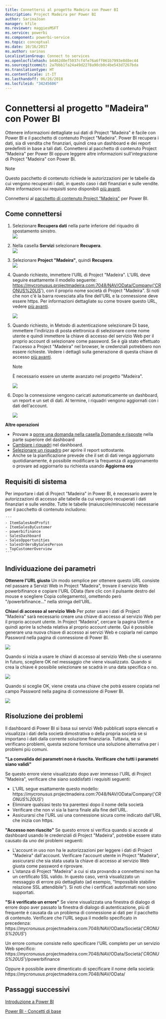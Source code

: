 ```yaml
---
title: Connettersi al progetto Madeira con Power BI
description: Project Madeira per Power BI
author: SarinaJoan
manager: kfile
ms.reviewer: maggiesMSFT
ms.service: powerbi
ms.component: powerbi-service
ms.topic: conceptual
ms.date: 10/16/2017
ms.author: sarinas
LocalizationGroup: Connect to services
ms.openlocfilehash: b4462d8ef5037cf4fe76a6ff061b7993e8d8ec44
ms.sourcegitcommit: 2a7bbb1fa24a49d2278a90cb0c4be543d7267bda
ms.translationtype: HT
ms.contentlocale: it-IT
ms.lasthandoff: 06/26/2018
ms.locfileid: "34245606"
---
```

# <a name="connect-to-project-madeira-with-power-bi"></a>Connettersi al progetto "Madeira" con Power BI
Ottenere informazioni dettagliate sui dati di Project "Madeira" è facile con Power BI e il pacchetto di contenuto Project "Madeira". Power BI recupera i dati, sia di vendita che finanziari, quindi crea un dashboard e dei report predefiniti in base a tali dati.
Connettersi al pacchetto di contenuto Project "Madeira" per Power BI oppure leggere altre informazioni sull'integrazione di Project "Madeira" con Power BI.

>[!NOTE]
>Questo pacchetto di contenuto richiede le autorizzazioni per le tabelle da cui vengono recuperati i dati, in questo caso i dati finanziari e sulle vendite. Altre informazioni sui requisiti sono disponibili [più avanti](#Requirements).

Connettersi al [pacchetto di contenuto Project "Madeira"](https://app.powerbi.com/getdata/services/project-madeira) per Power BI.

## <a name="how-to-connect"></a>Come connettersi
1. Selezionare **Recupera dati** nella parte inferiore del riquadro di spostamento sinistro.  
    ![](media/service-connect-to-project-madeira/getdata.png)
2. Nella casella **Servizi** selezionare **Recupera**.  
    ![](media/service-connect-to-project-madeira/services.png)
3. Selezionare **Project "Madeira"**, quindi **Recupera**.  
    ![](media/service-connect-to-project-madeira/projectmadeira.png)
4. Quando richiesto, immettere l'URL di Project "Madeira". L'URL deve seguire esattamente il modello seguente: https://mycronusus.projectmadeira.com:7048/NAV/OData/Company('CRONUS%20US'), con il proprio nome società di Project "Madeira". Si noti che non c'è la barra rovesciata alla fine dell'URL e la connessione deve essere https. Per informazioni dettagliate su come trovare questo URL, vedere [più avanti](#FindingParams).  
   
    ![](media/service-connect-to-project-madeira/params.png)
5. Quando richiesto, in Metodo di autenticazione selezionare Di base, immettere l'indirizzo di posta elettronica di selezionare come nome utente e quindi immettere la chiave di accesso del servizio Web per il proprio account di selezionare come password. Se è già stato effettuato l'accesso a Project "Madeira" nel browser, le credenziali potrebbero non essere richieste. Vedere i dettagli sulla generazione di questa chiave di accesso [più avanti](#FindingParams).  
   
    >[!NOTE]
    >È necessario essere un utente avanzato nel progetto "Madeira".
   
   ![](media/service-connect-to-project-madeira/creds.png)
6. Dopo la connessione vengono caricati automaticamente un dashboard, un report e un set di dati. Al termine, i riquadri vengono aggiornati con i dati dell'account.  
   
    ![](media/service-connect-to-project-madeira/dashboard.png)

**Altre operazioni**

* Provare a [porre una domanda nella casella Domande e risposte](power-bi-q-and-a.md) nella parte superiore del dashboard
* [Cambiare i riquadri](service-dashboard-edit-tile.md) nel dashboard.
* [Selezionare un riquadro](service-dashboard-tiles.md) per aprire il report sottostante.
* Anche se la pianificazione prevede che il set di dati venga aggiornato quotidianamente, è possibile modificare la frequenza di aggiornamento o provare ad aggiornarlo su richiesta usando **Aggiorna ora**

<a name="Requirements"></a>

## <a name="system-requirements"></a>Requisiti di sistema
Per importare i dati di Project "Madeira" in Power BI, è necessario avere le autorizzazioni di accesso alle tabelle da cui vengono recuperati i dati finanziari e sulle vendite. Tutte le tabelle (maiuscole/minuscole) necessarie per il pacchetto di contenuto includono:  
 
    ´´´ 
    - ItemSalesAndProfit  
    - ItemSalesByCustomer  
    - powerbifinance  
    - SalesDashboard  
    - SalesOpportunities  
    - SalesOrdersBySalesPerson  
    - TopCustomerOverview  
    ´´´ 

<a name="FindingParams"></a>

## <a name="finding-parameters"></a>Individuazione dei parametri
**Ottenere l'URL giusto** Un modo semplice per ottenere questo URL consiste nel passare a Servizi Web in Project "Madeira", trovare il servizio Web powerbifinance e copiare l'URL OData (fare clic con il pulsante destro del mouse e scegliere Copia collegamento), omettendo però "/powerbifinance…" nella stringa dell'URL.

**Chiavi di accesso al servizio Web** Per poter usare i dati di Project "Madeira" sarà necessario creare una chiave di accesso al servizio Web per il proprio account utente. In Project “Madeira”, cercare la pagina Utenti e quindi aprire la scheda relativa al proprio account utente. Qui è possibile generare una nuova chiave di accesso ai servizi Web e copiarla nel campo Password nella pagina di connessione di Power BI.

![](media/service-connect-to-project-madeira/accesskey.png)

Quando si inizia a usare le chiavi di accesso al servizio Web che si useranno in futuro, scegliere OK nel messaggio che viene visualizzato.
Quando si crea la chiave è possibile selezionare se scadrà in una data specifica o no.

![](media/service-connect-to-project-madeira/accesskey2.png)

Quando si sceglie OK, viene creata una chiave che potrà essere copiata nel campo Password nella pagina di connessione di Power BI.

![](media/service-connect-to-project-madeira/accesskey3.png)

## <a name="troubleshooting"></a>Risoluzione dei problemi
Il dashboard di Power BI si basa sui servizi Web pubblicati sopra elencati e visualizza i dati della società dimostrativa o della propria società se si importano i dati dalla corrente soluzione finanziaria. Tuttavia, se si verificano problemi, questa sezione fornisce una soluzione alternativa per i problemi più comuni.

**"La convalida dei parametri non è riuscita. Verificare che tutti i parametri siano validi"**

Se questo errore viene visualizzato dopo aver immesso l'URL di Project "Madeira", verificare che siano soddisfatti i requisiti seguenti:  

   - L'URL segue esattamente questo modello: https://*mycronusus*.projectmadeira.com:7048/NAV/OData/Company('*CRONUS%20US*')  
   - Eliminare qualsiasi testo tra parentesi dopo il nome della società  
   - Verificare che non vi sia la barra finale alla fine dell'URL.  
   - Assicurarsi che l'URL usi una connessione sicura come indicato dall'URL che inizia con https.  

**"Accesso non riuscito"** Se questo errore si verifica quando si accede al dashboard usando le credenziali di Project "Madeira", potrebbe essere stato causato da uno dei problemi seguenti:  

   - L'account in uso non ha le autorizzazioni per leggere i dati di Project "Madeira" dall'account. Verificare l'account utente in Project "Madeira", assicurarsi che sia stata usata la chiave di accesso al servizio Web giusta come password e riprovare.  
   - L'istanza di Project "Madeira" a cui si sta provando a connettersi non ha un certificato SSL valido. In questo caso, verrà visualizzato un messaggio di errore più dettagliato (ad esempio, "Impossibile stabilire relazione SSL attendibile"). Si noti che i certificati autofirmati non sono supportati.  

**"Si è verificato un errore"** Se viene visualizzata una finestra di dialogo di errore dopo aver passato la finestra di dialogo di autenticazione, più di frequente è causata da un problema di connessione ai dati per il pacchetto di contenuto. Verificare che l'URL segua il modello specificato in precedenza:  
    https://*mycronusus*.projectmadeira.com:7048/NAV/OData/Società('*CRONUS%20US*')

Un errore comune consiste nello specificare l'URL completo per un servizio Web specifico:  
    https://*mycronusus*.projectmadeira.com:7048/NAV/OData/Società('*CRONUS%20US*')/powerbifinance

Oppure è possibile avere dimenticato di specificare il nome della società:   
    https://*mycronusus*.projectmadeira.com:7048/NAV/OData/

## <a name="next-steps"></a>Passaggi successivi
[Introduzione a Power BI](service-get-started.md)

[Power BI - Concetti di base](service-basic-concepts.md)


